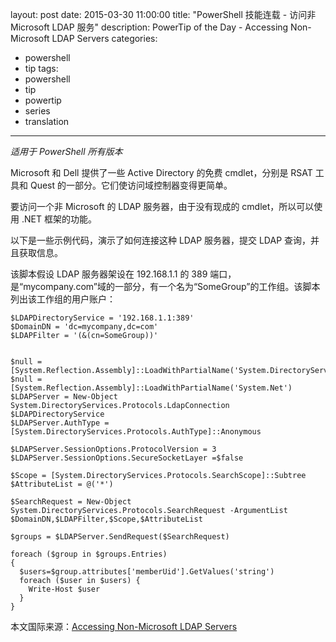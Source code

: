 layout: post
date: 2015-03-30 11:00:00
title: "PowerShell 技能连载 - 访问非 Microsoft LDAP 服务"
description: PowerTip of the Day - Accessing Non-Microsoft LDAP Servers
categories:
- powershell
- tip
tags:
- powershell
- tip
- powertip
- series
- translation
---
_适用于 PowerShell 所有版本_

Microsoft 和 Dell 提供了一些 Active Directory 的免费 cmdlet，分别是 RSAT 工具和 Quest 的一部分。它们使访问域控制器变得更简单。

要访问一个非 Microsoft 的 LDAP 服务器，由于没有现成的 cmdlet，所以可以使用 .NET 框架的功能。

以下是一些示例代码，演示了如何连接这种 LDAP 服务器，提交 LDAP 查询，并且获取信息。

该脚本假设 LDAP 服务器架设在 192.168.1.1 的 389 端口，是“mycompany.com”域的一部分，有一个名为“SomeGroup”的工作组。该脚本列出该工作组的用户账户：

    $LDAPDirectoryService = '192.168.1.1:389'
    $DomainDN = 'dc=mycompany,dc=com'
    $LDAPFilter = '(&(cn=SomeGroup))'
    
    
    $null = [System.Reflection.Assembly]::LoadWithPartialName('System.DirectoryServices.Protocols')
    $null = [System.Reflection.Assembly]::LoadWithPartialName('System.Net')
    $LDAPServer = New-Object System.DirectoryServices.Protocols.LdapConnection $LDAPDirectoryService
    $LDAPServer.AuthType = [System.DirectoryServices.Protocols.AuthType]::Anonymous
    
    $LDAPServer.SessionOptions.ProtocolVersion = 3
    $LDAPServer.SessionOptions.SecureSocketLayer =$false
     
    $Scope = [System.DirectoryServices.Protocols.SearchScope]::Subtree
    $AttributeList = @('*')
    
    $SearchRequest = New-Object System.DirectoryServices.Protocols.SearchRequest -ArgumentList $DomainDN,$LDAPFilter,$Scope,$AttributeList
    
    $groups = $LDAPServer.SendRequest($SearchRequest)
    
    foreach ($group in $groups.Entries) 
    {
      $users=$group.attributes['memberUid'].GetValues('string')
      foreach ($user in $users) {
        Write-Host $user
      }
    }

<!--more-->
本文国际来源：[Accessing Non-Microsoft LDAP Servers](http://community.idera.com/powershell/powertips/b/tips/posts/accessing-non-microsoft-ldap-servers)
